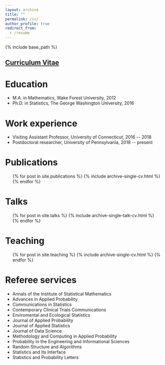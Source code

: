 ```yaml
---
layout: archive
title: ""
permalink: /cv/
author_profile: true
redirect_from:
  - /resume
---
```


{% include base_path %}

[Curriculum Vitae](https://panpanzhang99299.github.io/phang/files/CV_PanpanZhang.pdf)
------

Education
======
* M.A. in Mathematics, Wake Forest University, 2012
* Ph.D. in Statistics, The George Washington University, 2016

Work experience
======
* Visiting Assistant Professor, University of Connecticut, 2016 -- 2018
* Postdoctoral researcher, University of Pennsylvania, 2018 -- present

Publications
======
  <ul>{% for post in site.publications %}
    {% include archive-single-cv.html %}
  {% endfor %}</ul>
  
Talks
======
  <ul>{% for post in site.talks %}
    {% include archive-single-talk-cv.html %}
  {% endfor %}</ul>
  
Teaching
======
  <ul>{% for post in site.teaching %}
    {% include archive-single-cv.html %}
  {% endfor %}</ul>
  
Referee services
======
* Annals of the Institute of Statistical Mathematics
* Advances in Applied Probability
* Communications in Statistics
* Contemporary Clinical Trials Communications
* Enviromental and Ecological Statistics
* Journal of Applied Probability
* Journal of Applied Statistics
* Journal of Data Science
* Methodology and Computing in Applied Probability
* Probability in the Engineering and Informational Sciences
* Random Structure and Algorithms
* Statistics and Its Interface
* Statistics and Probability Letters
